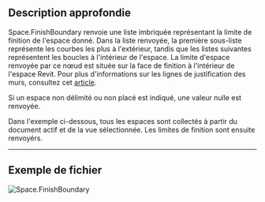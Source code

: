 ## Description approfondie
Space.FinishBoundary renvoie une liste imbriquée représentant la limite de finition de l'espace donné. Dans la liste renvoyée, la première sous-liste représente les courbes les plus à l'extérieur, tandis que les listes suivantes représentent les boucles à l'intérieur de l'espace. La limite d'espace renvoyée par ce nœud est située sur la face de finition à l'intérieur de l'espace Revit. Pour plus d'informations sur les lignes de justification des murs, consultez cet [article](https://help.autodesk.com/view/RVT/2024/FRA/?guid=GUID-0BB62832-36DD-4E06-A9D4-EE98CE0FCF89).

Si un espace non délimité ou non placé est indiqué, une valeur nulle est renvoyée.

Dans l'exemple ci-dessous, tous les espaces sont collectés à partir du document actif et de la vue sélectionnée. Les limites de finition sont ensuite renvoyérs.

___
## Exemple de fichier

![Space.FinishBoundary](./Revit.Elements.Space.FinishBoundary_img.jpg)
